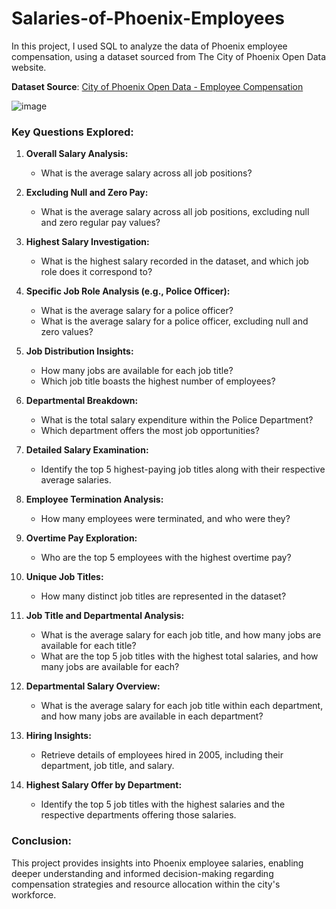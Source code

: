# Salaries-of-Phoenix-Employees


In this project, I used SQL to analyze the data of Phoenix employee compensation, using a dataset sourced from The City of Phoenix Open Data website.

**Dataset Source**: [City of Phoenix Open Data - Employee Compensation](https://www.phoenixopendata.com/dataset/employee-compensation/resource/45ba7217-c1cf-4859-a40f-2c7f3220f5ba)

![image](https://github.com/mmattos2000/Salaries-of-Phoenix-Employees/assets/99051624/c6d26ff6-dc94-41ba-ae74-1273fdd0dcdf)

### Key Questions Explored:

1. **Overall Salary Analysis:**
   - What is the average salary across all job positions?

2. **Excluding Null and Zero Pay:**
   - What is the average salary across all job positions, excluding null and zero regular pay values?

3. **Highest Salary Investigation:**
   - What is the highest salary recorded in the dataset, and which job role does it correspond to?

4. **Specific Job Role Analysis (e.g., Police Officer):**
   - What is the average salary for a police officer?
   - What is the average salary for a police officer, excluding null and zero values?

5. **Job Distribution Insights:**
   - How many jobs are available for each job title?
   - Which job title boasts the highest number of employees?

6. **Departmental Breakdown:**
   - What is the total salary expenditure within the Police Department?
   - Which department offers the most job opportunities?

7. **Detailed Salary Examination:**
   - Identify the top 5 highest-paying job titles along with their respective average salaries.

8. **Employee Termination Analysis:**
   - How many employees were terminated, and who were they?

9. **Overtime Pay Exploration:**
   - Who are the top 5 employees with the highest overtime pay?

10. **Unique Job Titles:**
    - How many distinct job titles are represented in the dataset?

11. **Job Title and Departmental Analysis:**
    - What is the average salary for each job title, and how many jobs are available for each title?
    - What are the top 5 job titles with the highest total salaries, and how many jobs are available for each?

12. **Departmental Salary Overview:**
    - What is the average salary for each job title within each department, and how many jobs are available in each department?

13. **Hiring Insights:**
    - Retrieve details of employees hired in 2005, including their department, job title, and salary.

14. **Highest Salary Offer by Department:**
    - Identify the top 5 job titles with the highest salaries and the respective departments offering those salaries.

### Conclusion:
This project provides insights into Phoenix employee salaries, enabling deeper understanding and informed decision-making regarding compensation strategies and resource allocation within the city's workforce.

